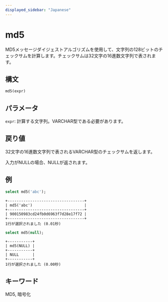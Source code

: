 ```yaml
---
displayed_sidebar: "Japanese"
---
```


# md5

MD5メッセージダイジェストアルゴリズムを使用して、文字列の128ビットのチェックサムを計算します。チェックサムは32文字の16進数文字列で表されます。

## 構文

```sql
md5(expr)
```

## パラメータ

`expr`: 計算する文字列。VARCHAR型である必要があります。

## 戻り値

32文字の16進数文字列で表されるVARCHAR型のチェックサムを返します。

入力がNULLの場合、NULLが返されます。

## 例

```sql
select md5('abc');
```

```plaintext
+----------------------------------+
| md5('abc')                       |
+----------------------------------+
| 900150983cd24fb0d6963f7d28e17f72 |
+----------------------------------+
1行が選択されました (0.01秒)
```

```sql
select md5(null);
```

```plaintext
+-----------+
| md5(NULL) |
+-----------+
| NULL      |
+-----------+
1行が選択されました (0.00秒)
```

## キーワード

MD5, 暗号化